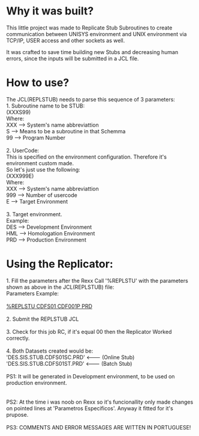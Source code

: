 

<h1>Why it was built?</h1>
                                                      
This little project was made to Replicate Stub Subroutines to create communication between UNISYS environment and UNIX environment via 
TCP/IP, USER access and other sockets as well.

It was crafted to save time building new Stubs and decreasing human errors, since the inputs will be submitted in a JCL file.
                                          
                                          
<h1>How to use?</h1>
The JCL(REPLSTUB) needs to parse this sequence of 3 parameters:
<br>
1. Subroutine name to be STUB:</br>
(XXXS99)</br>
   Where:</br>
   XXX --> System's name abbreviattion</br>
   S   --> Means to be a subroutine in that Schemma</br>
   99  --> Program Number</br>
<br>
2. UserCode:</br>
   This is specified on the environment configuration. Therefore it's environment custom made. </br>
   So let's just use the following:</br>
(XXX999E)</br>
   Where:</br>
     XXX --> System's name abbreviattion</br>
     999 --> Number of usercode</br>
     E   --> Target Environment</br>
<br>
3. Target environment. </br>
   Example: </br>
     DES --> Development Environment</br>
     HML --> Homologation Environment</br>
     PRD --> Production Environment</br>
      
      
<h1>Using the Replicator:</h1>
1. Fill the parameters after the Rexx Call '%REPLSTU' with the parameters shown as above in the JCL(REPLSTUB) file:</br>
Parameters Example:</br>
<br>
<u>%REPLSTU  CDFS01 CDF001P PRD</u>
<br>
</br>  
2. Submit the REPLSTUB JCL</br>
</br>
3. Check for this job RC, if it's equal 00 then the Replicator Worked correctly. </br>
</br>
4. Both Datasets created would be:</br>
   'DES.SIS.STUB.CDFS01SC.PRD'   <--- (Online Stub)</br>
   'DES.SIS.STUB.CDFS01ST.PRD'   <--- (Batch Stub)</br>
</br>
  PS1: It will be generated in Development environment, to be used on production environment.</br>
</br>
</br>
  PS2: At the time i was noob on Rexx so it's funcionallity only made changes on pointed lines at 'Parametros Especificos'.
  Anyway it fitted for it's prupose.</br>
</br>
  PS3: COMMENTS AND ERROR MESSAGES ARE WITTEN IN PORTUGUESE!</br>
  </br></br></br>
  
